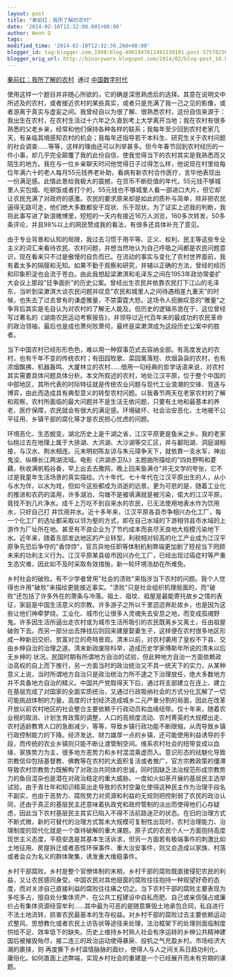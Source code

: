```yaml
---
layout: post
title: "秦前红：我所了解的农村"
date: '2014-02-10T12:32:00.001+08:00'
author: Wenh Q
tags:
modified_time: '2014-02-10T12:32:30.260+08:00'
blogger_id: tag:blogger.com,1999:blog-4961947611491238191.post-5757825685532353242
blogger_orig_url: http://binaryware.blogspot.com/2014/02/blog-post_10.html
---
```

[秦前红：我所了解的农村](http://feedproxy.google.com/~r/chinadigitaltimes/IyPt/~3/Xm0PffyuDH0/)  通过
[中国数字时代](http://chinadigitaltimes.net/chinese)

使用这样一个题目并非随心所欲的，它的确是深思熟虑后的选择。其意在说明文中所述及的农村，或者接近农村的某些真实，或者只是充满了我一己之见的影像，或者游离于真实与虚妄之间。我曾经自以为很了解、很熟悉农村，这份自信来源于：我出生在农村，在农村生活过十六年之久直到考上大学离开当地；我在农村有很多熟悉的父老乡亲，经常和他们保持各种各样的联系；我每年至少回到农村老家几天，有亲临其境感知农村的机会；我每年还指导若干本科生、研究生关于农村问题的社会调查……等等，这样的理由还可以列举甚多。但今年春节回到农村经历的一件小事，却几乎完全颠覆了我的此份自信，使我觉得当下的农村其实是我熟悉而又陌生的地方。我在与一位乡亲聊天时问他觉得日子过得怎么样，他说现在村里给每位年满六十的老人每月55元钱养老补助，看病有新农村合作医疗，言毕他表现出一份满足感。此情此景给我极大的震撼，在货币不断贬值的年代，55元钱不够城里人买包烟、吃顿饭或者打个的，55元钱也不够城里人看一部进口大片，但它却让农民充满了对政府的感激。农民的要求原来却是如此的质朴与简单，除非把农民逼得无路可走，他们绝大多数都安于现状、乐于现状。为了证实上述我的判断，我将此事写进了新浪微博里，短短的一天内有接近16万人浏览，160多次转发，50多条评论，并且98%以上的网民赞成我的看法，有很多还具体补充了意见。

由于专业背景和认知的局限，我过去习惯于用平等、正义、权利、民主等这些专业主义的词汇来看待农民、农村问题，并想当然地认为自己呼吸之间都是农民问题意识，现在看来只不过是傲慢的自负而已。在流动的事实与变化了农村世界面前，我有着太多的隔膜和无知。如果不勤于观察和研究，并辅以正确的方法，曾经的经历和印象积淀也会流于苍白。由此我想起梁漱溟和毛泽东之间在1953年政协常委扩大会议上那段"廷争面折"的历史公案。曾经出生农民并依靠农民打下江山的毛泽东，当听到梁漱溟大谈农民问题并叹息"农民和城里人之间待遇相差九重天"的时候，也失去了过去曾有的谦虚雅量，不禁雷霆大怒。这场令人扼腕叹息的"雅量"之争背后其实是毛自认为对农村的了解无人能及。但历史的逻辑吊诡在于，这位曾经写过著名的《湖南农民运动考察报告》，并领导过近代百年来的最成功的农民革命的政治领袖，最后也是成也萧何败萧何，最终是梁漱溟成为这段历史公案中的胜者。

当下中国农村已经形形色色，难以用一种叙事范式去容纳全部。有高度发达的农村，也有千年不变的传统农村；有田园牧歌、菜园篱落短、炊烟袅袅的农村，也有浓烟飘拂、机器轰鸣、大厦林立的农村……借用一句经典的哲学话语来说，对农村其实需要具体问题具体分析。本文所叙述的农村，地处江汉平原，位于整个中国的中部地区，其所代表的时际特征就是传统农业问题与现代工业浪潮的交锋、竞逐与博弈，由此而造成具有典型意义的转型农村问题。以我春节两天在老家农村的了解和观察，农村所面临的最大问题并不是生活无依问题，只要有土地和最基本的养老、医疗保障，农民就会有很大的满足感。环境破坏、社会治安恶化、土地被不公平征用、乡镇干部的腐化等才是农民担心忧虑的问题。

环境恶化、生态蜕变。湖北历史上是千湖之省，江汉平原更是鱼米之乡。我的老家仙桃过去在地理上属于大排湖、大洪湖、大沙湖等交汇区，并与鄱阳湖、洞庭湖相接，与汉水、荆水相连。元末明初陈友谅与朱元璋争天下，就依靠一支水军，神出鬼没、纵横长江两湖流域。电影《洪湖赤卫队》主题曲所描绘的"四处野鸭和菱藕，秋收满帆稻谷香，早上出去去撒网，晚上回来鱼满仓"并无文学的夸张，它不过是我童年生活场景的真实描绘。六十年代、七十年代在江汉平原出生的人，从小与水为伴，以水为戏，但如今这些都成为消逝的远景。更为可悲的是，随着工业化的推进和农药的滥用，许多湖泊、沟塘不是被填满就是被污染，偌大的江汉平原，竟找不到几片净水。成千上万吃不到自来水的农民，已无法使用地表水作为饮用水，只好自己打
井饮用井水。近十多年来，江汉平原各县市争相兴办化工厂，每一个化工厂的选址都采取以邻为壑的方式，即在自己水域的下游相邻县市水域的上游作为厂址所在地。甚至有不良企业为了节约成本而丧尽天良地大规模污染地下水。近年来，随着东部发达地区的产业转型，利税相对较高的化工产业成为江汉平原争先恐后争夺的"香饽饽"，官员异地任职等体制机制弊端更加剧了短视当下罔顾未来的功利主义行为。江汉平原某县级市因兴办化工厂，已经出现过癌症村等严重生态灾难，因此如不及时采取有效措施，新一轮环境浩劫在所难免。

乡村社会的破败。有不少学者曾用"社会的溃败"来指涉当下农村的问题。我个人觉得也许用"破败"来描绘更能接近事实。"溃败"只是社会组织机理层面的，而"破败"还包括了许多外在的萧条与冷落。祖土、祖坟、祖屋是最能寄托故乡之情的表征，家庭是中国生活意义的宗教。许多游子之所以千里迢迢奔赴故乡，也是因为这些让他们神牵梦绕。工业化、城市化让很多人灵魂失去安息之地，而变成孤魂野鬼。许多因生活所逼出走农村或为城市生活所吸引的农民既离乡又离土，任由祖屋破败下去。而另一部分出去挣钱后则回来建屋娶妻生子，这样便在农村很多地区形成一种新旧交织、贫富对立的奇特景观。清末以前，对农村袭用了皇权不下县、交由乡绅自治的治理之道。清末新政废除科举，造成历史学家傅斯年所说的清末以后无乡绅的
状况。民国时期有所谓地方自治的试验，但此种地方自治一方面依赖政治高权的自上而下推行，另一方面当时的政治统治又不具一统天下的实力，从某种意义上说，当时所谓地方自治只是政治统治力所不逮之下治理放任，绝大多数地方并不具备地方自治的精义。中国共产党取得天下后，通过将支部建立在连上、建立在基层完成了对国家的全面实质统治，又通过行政吸纳社会的方式分化瓦解了一切可能挑战体制的力量。高度的计划经济造成城乡二元严重分割的局面，因此在改革开放以前农村地区的社会整合主要依赖于行政动员和血缘纽带。仅十年来，随着农业税的取消、计划生育政策的调整，人口的高频度流动、农村菁英的大规模出走、农村适龄教育人口的急剧减少，等等，导致乡镇行政功能不断限缩，从而导致乡镇行政控制能力的下降。经济发达、财力雄厚一点的乡镇，还可能使用利益诱导的手段，而传统的农业乡镇则只能不断让渡管制空间。维系农村社会的纽带变成以血缘、家族势力为主，很多地方恶势力和乡村混混乘虚而入。意识形态的祛魅化导致宗教信仰包括基督教、佛教等在农村的大面积复活或者推广，官方宗教政策的僵滞导致农村宗教势力既解构了对政治共同体的忠诚，同时因缺乏法治规范形成宗教势力的鱼目混杂也是潜在对政治稳定的重大威胁。一度如火如荼开展的基层民主选举试验，由于青壮年和知识精英出走导致的农村空巢化使得这种民主作为治理手段名不副实，也由于恶势力、腐败势力对资源和利益的无规则把控削弱了农民的政治认同，还由于真正的基层民主还意味着执政党和政府管制的淡出而使得他们心存疑虑，因此当下农村基层民主其实已陷入不得不活前路迷茫的状态。在旧的治理方式不断式微，新的可替代的治理方式暂未大规模可复制性出现时，农村治理能力、治理制度的现代化就是一个亟待破解的重大课题。原子式的农民个人一方面抱持高度现世主义态度，平稳安逸是其基本生活诉求，但另一方面若有极端事件的刺激比如土地征用、房屋拆迁或者恶性环保事件、重大治安事件，则又会造成以家族、村落或者会众为名义的群体聚集，诱发重大维稳事件。

乡村干部腐败。乡村是整个官僚体制的末梢，乡村干部的腐败既直接侵犯农民的利益，又让农民感同身受。中国农民对其他层面的腐败往往抱持一种观望好奇的态度，而对关涉自己直接利益的腐败往往痛之切之。当下农村干部的腐败主要表现为多吃多占，擅自处分集体资产、在公共工程建设中自私而肥、自己或亲信强占或廉价占有集体资源经营牟利……其中最为可恶的是随意撕毁土地承包合同，私自进行不法土地流转，损害农民最基本的生存权益。对乡村干部的腐败过去主要依赖运动式整风、思想教化或者农民上访告状等途径来处理，法治框架下的处理则面临制度供给不足、效率低下的缺失。历史上维持乡村熟人社会有序运转的乡绅公共精神建国后被摧毁殆尽，接二连三的政治运动使得暴戾、投机之气充盈乡村。市场经济大潮的裹挟，则
再度撕下乡村温情脉脉的面纱，使得人与人之间关系日趋功利化、庸俗化。如何直面上述弊端，实现乡村社会的重建是一个已经展开而未有穷期的课题。
